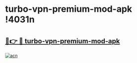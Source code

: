 # turbo-vpn-premium-mod-apk !4031n

# <h2><a href="https://0jonmg.esa.edu.pl?title=turbo-vpn-premium-mod-apk&ref=4031n">🔗👉 🔴 turbo-vpn-premium-mod-apk</a></h2>

[![acn](https://github.com/user-attachments/assets/0f9c940e-d8b0-45ae-aac7-cd30a18b3e1c)](https://0jonmg.esa.edu.pl?title=turbo-vpn-premium-mod-apk&ref=4031n)

